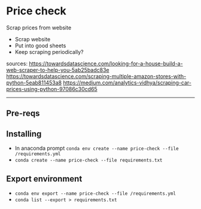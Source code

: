 # Price check
Scrap prices from website

- Scrap website
- Put into good sheets
- Keep scraping periodically?

sources:
https://towardsdatascience.com/looking-for-a-house-build-a-web-scraper-to-help-you-5ab25badc83e
https://towardsdatascience.com/scraping-multiple-amazon-stores-with-python-5eab811453a8
https://medium.com/analytics-vidhya/scraping-car-prices-using-python-97086c30cd65


---

## Pre-reqs

## Installing
- In anaconda prompt `conda env create --name price-check --file /requirements.yml`
- `conda create --name price-check --file requirements.txt`

## Export environment
- `conda env export --name price-check --file /requirements.yml`
- `conda list --export > requirements.txt`
